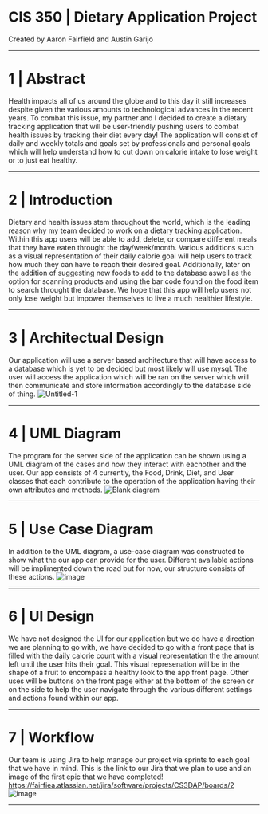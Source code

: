 # CIS 350 | Dietary Application Project
Created by Aaron Fairfield and Austin Garijo
___

# 1 | Abstract
Health impacts all of us around the globe and to this day it still increases despite given the various amounts to technological advances in the recent years. To combat this issue, my partner and I decided to create a dietary tracking application that will be user-friendly pushing users to combat health issues by tracking their diet every day! The application will consist of daily and weekly totals and goals set by professionals and personal goals which will help understand how to cut down on calorie intake to lose weight or to just eat healthy.
___

# 2 | Introduction
Dietary and health issues stem throughout the world, which is the leading reason why my team decided to work on a dietary tracking application. Within this app users will be able to add, delete, or compare different meals that they have eaten throught the day/week/month. Various additions such as a visual representation of their daily calorie goal will help users to track how much they can have to reach their desired goal. Additionally, later on the addition of suggesting new foods to add to the database aswell as the option for scanning products and using the bar code found on the food item to search throught the database. We hope that this app will help users not only lose weight but impower themselves to live a much healthier lifestyle.
___

# 3 | Architectual Design
Our application will use a server based architecture that will have access to a database which is yet to be decided but most likely will use mysql. The user will access the application which will be ran on the server which will then communicate and store information accordingly to the database side of thing.
![Untitled-1](https://github.com/CCKImagineZ/CIS-350-Dietary-Application-Project/assets/57023982/9240ba94-35ae-4310-9a06-07035242bdf5)
___

# 4 | UML Diagram
The program for the server side of the application can be shown using a UML diagram of the cases and how they interact with eachother and the user. Our app consists of 4 currently, the Food, Drink, Diet, and User classes that each contribute to the operation of the application having their own attributes and methods.
![Blank diagram](https://github.com/CCKImagineZ/CIS-350-Dietary-Application-Project/assets/57023982/9a546753-6382-471f-b8c3-51d214be519d)
___

# 5 | Use Case Diagram
In addition to the UML diagram, a use-case diagram was constructed to show what the our app can provide for the user. Different available actions will be implimented down the road but for now, our structure consists of these actions.
![image](https://github.com/CCKImagineZ/CIS-350-Dietary-Application-Project/assets/57023982/6c2cf1e9-38fb-4199-a732-51873df31688)
___

# 6 | UI Design
We have not designed the UI for our application but we do have a direction we are planning to go with, we have decided to go with a front page that is filled with the daily calorie count with a visual representation the the amount left until the user hits their goal. This visual represenation will be in the shape of a fruit to encompass a healthy look to the app front page. Other uses will be buttons on the front page either at the bottom of the screen or on the side to help the user navigate through the various different settings and actions found within our app. 
___

# 7 | Workflow
Our team is using Jira to help manage our project via sprints to each goal that we have in mind. This is the link to our Jira that we plan to use and an image of the first epic that we have completed! https://fairfiea.atlassian.net/jira/software/projects/CS3DAP/boards/2
![image](https://github.com/CCKImagineZ/CIS-350-Dietary-Application-Project/assets/57023982/4d37aace-45fd-4828-8696-451079f631bc)
___






